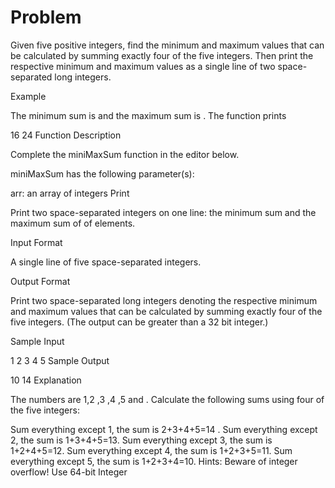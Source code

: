 
# Problem

Given five positive integers, find the minimum and maximum values that can be calculated by summing exactly four of the five integers. Then print the respective minimum and maximum values as a single line of two space-separated long integers.

Example

The minimum sum is  and the maximum sum is . The function prints

16 24
Function Description

Complete the miniMaxSum function in the editor below.

miniMaxSum has the following parameter(s):

arr: an array of  integers
Print

Print two space-separated integers on one line: the minimum sum and the maximum sum of  of  elements.

Input Format

A single line of five space-separated integers.

Output Format

Print two space-separated long integers denoting the respective minimum and maximum values that can be calculated by summing exactly four of the five integers. (The output can be greater than a 32 bit integer.)

Sample Input

1 2 3 4 5
Sample Output

10 14
Explanation

The numbers are 1,2 ,3 ,4 ,5 and . Calculate the following sums using four of the five integers:

Sum everything except 1, the sum is 2+3+4+5=14 .
Sum everything except 2, the sum is 1+3+4+5=13.
Sum everything except 3, the sum is 1+2+4+5=12.
Sum everything except 4, the sum is 1+2+3+5=11.
Sum everything except 5, the sum is 1+2+3+4=10.
Hints: Beware of integer overflow! Use 64-bit Integer
